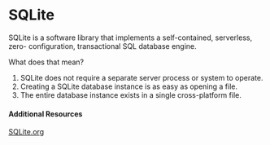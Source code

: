# SQLite

SQLite is a software library that implements a self-contained, serverless, zero- configuration, transactional SQL database engine.

What does that mean?
1. SQLite does not require a separate server process or system to operate.
2. Creating a SQLite database instance is as easy as opening a file.
3. The entire database instance exists in a single cross-platform file.



#### Additional Resources
[SQLite.org](https://www.sqlite.org/)
